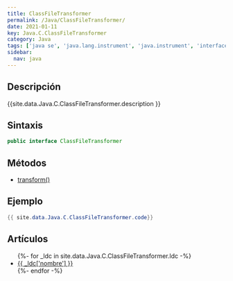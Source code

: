```yaml
---
title: ClassFileTransformer
permalink: /Java/ClassFileTransformer/
date: 2021-01-11
key: Java.C.ClassFileTransformer
category: Java
tags: ['java se', 'java.lang.instrument', 'java.instrument', 'interface java', 'Java 1.5']
sidebar: 
  nav: java
---
```


## Descripción
{{site.data.Java.C.ClassFileTransformer.description }}

## Sintaxis
~~~java
public interface ClassFileTransformer
~~~

## Métodos
* [transform()](/Java/ClassFileTransformer/transform/)

## Ejemplo
~~~java
{{ site.data.Java.C.ClassFileTransformer.code}}
~~~

## Artículos
<ul>
{%- for _ldc in site.data.Java.C.ClassFileTransformer.ldc -%}
   <li>
       <a href="{{_ldc['url'] }}">{{ _ldc['nombre'] }}</a>
   </li>
{%- endfor -%}
</ul>
